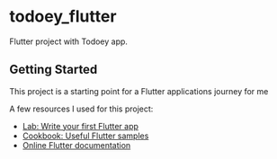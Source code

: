 # todoey_flutter

Flutter project with Todoey app.

## Getting Started

This project is a starting point for a Flutter applications journey for me

A few resources I used for this project:

- [Lab: Write your first Flutter app](https://flutter.dev/docs/get-started/codelab)
- [Cookbook: Useful Flutter samples](https://flutter.dev/docs/cookbook)
- [Online Flutter documentation](https://flutter.dev/docs)
